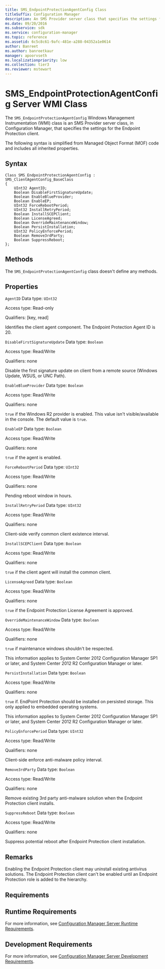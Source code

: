 ```yaml
---
title: SMS_EndpointProtectionAgentConfig Class
titleSuffix: Configuration Manager
description: An SMS Provider server class that specifies the settings for the Endpoint Protection client.
ms.date: 09/20/2016
ms.subservice: sdk
ms.service: configuration-manager
ms.topic: reference
ms.assetid: 6c5c8c61-9afc-481e-a288-04352a1e0614
author: Banreet
ms.author: banreetkaur
manager: apoorvseth
ms.localizationpriority: low
ms.collection: tier3
ms.reviewer: mstewart
---
```

# SMS_EndpointProtectionAgentConfig Server WMI Class
The `SMS_EndpointProtectionAgentConfig` Windows Management Instrumentation (WMI) class is an SMS Provider server class, in Configuration Manager, that specifies the settings for the Endpoint Protection client.

 The following syntax is simplified from Managed Object Format (MOF) code and includes all inherited properties.

## Syntax

```
Class SMS_EndpointProtectionAgentConfig : SMS_ClientAgentConfig_BaseClass
{
    UInt32 AgentID;
    Boolean DisableFirstSignatureUpdate;
    Boolean EnableBlueProvider;
    Boolean EnableEP;
    UInt32 ForceRebootPeriod;
    UInt32 InstallRetryPeriod;
    Boolean InstallSCEPClient;
    Boolean LicenseAgreed;
    Boolean OverrideMaintenanceWindow;
    Boolean PersistInstallation;
    UInt32 PolicyEnforcePeriod;
    Boolean Remove3rdParty;
    Boolean SuppressReboot;
};
```

## Methods
 The `SMS_EndpointProtectionAgentConfig` class doesn't define any methods.

## Properties
 `AgentID`
 Data type: `UInt32`

 Access type: Read-only

 Qualifiers: [key, read]

 Identifies the client agent component. The Endpoint Protection Agent ID is 20.

 `DisableFirstSignatureUpdate`
 Data type: `Boolean`

 Access type: Read/Write

 Qualifiers: none

 Disable the first signature update on client from a remote source (Windows Update, WSUS, or UNC Path).

 `EnableBlueProvider`
 Data type: `Boolean`

 Access type: Read/Write

 Qualifiers: none

 `true` if the Windows R2 provider is enabled. This value isn't visible/available in the console. The default value is `true`.

 `EnableEP`
 Data type: `Boolean`

 Access type: Read/Write

 Qualifiers: none

 `true` if the agent is enabled.

 `ForceRebootPeriod`
 Data type: `UInt32`

 Access type: Read/Write

 Qualifiers: none

 Pending reboot window in hours.

 `InstallRetryPeriod`
 Data type: `UInt32`

 Access type: Read/Write

 Qualifiers: none

 Client-side verify common client existence interval.

 `InstallSCEPClient`
 Data type: `Boolean`

 Access type: Read/Write

 Qualifiers: none

 `true` if the client agent will install the common client.

 `LicenseAgreed`
 Data type: `Boolean`

 Access type: Read/Write

 Qualifiers: none

 `true` if the Endpoint Protection License Agreement is approved.

 `OverrideMaintenanceWindow`
 Data type: `Boolean`

 Access type: Read/Write

 Qualifiers: none

 `true` if maintenance windows shouldn't be respected.

 This information applies to System Center 2012 Configuration Manager SP1 or later, and System Center 2012 R2 Configuration Manager or later.

 `PersistInstallation`
 Data type: `Boolean`

 Access type: Read/Write

 Qualifiers: none

 `true` if. EndPoint Protection should be installed on persisted storage. This only applied to embedded operating systems.

 This information applies to System Center 2012 Configuration Manager SP1 or later, and System Center 2012 R2 Configuration Manager or later.

 `PolicyEnforcePeriod`
 Data type: `UInt32`

 Access type: Read/Write

 Qualifiers: none

 Client-side enforce anti-malware policy interval.

 `Remove3rdParty`
 Data type: `Boolean`

 Access type: Read/Write

 Qualifiers: none

 Remove existing 3rd party anti-malware solution when the Endpoint Protection client installs.

 `SuppressReboot`
 Data type: `Boolean`

 Access type: Read/Write

 Qualifiers: none

 Suppress potential reboot after Endpoint Protection client installation.

## Remarks
 Enabling the Endpoint Protection client may uninstall existing antivirus solutions.  The Endpoint Protection client can't be enabled until an Endpoint Protection role is added to the hierarchy.

## Requirements

## Runtime Requirements
 For more information, see [Configuration Manager Server Runtime Requirements](../../../../../develop/core/reqs/server-runtime-requirements.md).

## Development Requirements
 For more information, see [Configuration Manager Server Development Requirements](../../../../../develop/core/reqs/server-development-requirements.md).
